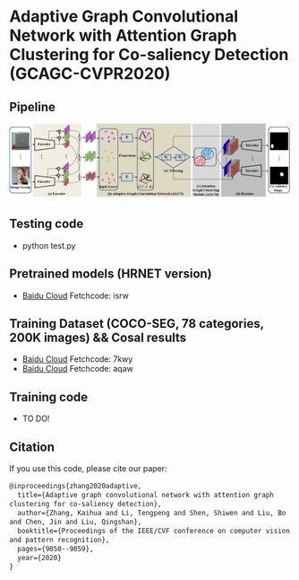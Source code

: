 # Adaptive Graph Convolutional Network with Attention Graph Clustering for Co-saliency Detection (GCAGC-CVPR2020)
## Pipeline
![pipeline](https://github.com/ltp1995/GCAGC-CVPR2020/blob/master/maps/pipeline.png)
## Testing code
* python test.py
## Pretrained models (HRNET version)
* [Baidu Cloud](https://pan.baidu.com/s/1C4pX_akexLHe7fTWtWHxlw) Fetchcode: isrw 
## Training Dataset (COCO-SEG, 78 categories, 200K images) && Cosal results
* [Baidu Cloud](https://pan.baidu.com/s/1el5csohupzbLXzLZLSHO6w) Fetchcode: 7kwy
* [Baidu Cloud](https://pan.baidu.com/s/1x4t9hp1JIKKirI9s8Vsy1w) Fetchcode: aqaw
## Training code
* TO DO!

## Citation
If you use this code, please cite our paper:
```
@inproceedings{zhang2020adaptive,
  title={Adaptive graph convolutional network with attention graph clustering for co-saliency detection},
  author={Zhang, Kaihua and Li, Tengpeng and Shen, Shiwen and Liu, Bo and Chen, Jin and Liu, Qingshan},
  booktitle={Proceedings of the IEEE/CVF conference on computer vision and pattern recognition},
  pages={9050--9059},
  year={2020}
}
```

